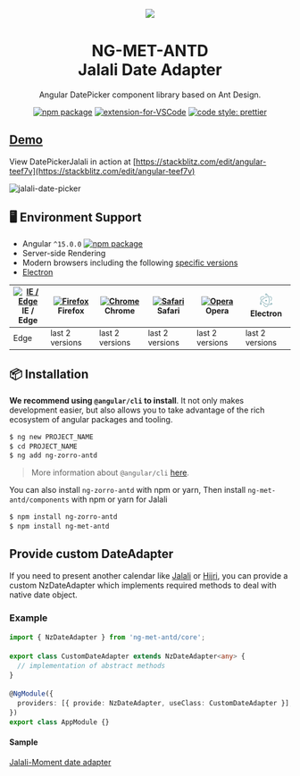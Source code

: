 <p align="center">
  <a href="http://ng.ant.design">
    <img width="230" src="https://img.alicdn.com/tfs/TB1TFFaHAvoK1RjSZFwXXciCFXa-106-120.svg">
  </a>
</p>

<h1 align="center">
NG-MET-ANTD <br>
Jalali Date Adapter
</h1>

<div align="center">

Angular DatePicker component library based on Ant Design.

[![npm package](https://img.shields.io/npm/v/ng-zorro-antd.svg?style=flat-square)](https://www.npmjs.com/package/nz-date-picker-jalali)
[![extension-for-VSCode](https://img.shields.io/badge/extension%20for-VSCode-blue.svg?style=flat-square)](https://marketplace.visualstudio.com/items?itemName=cipchk.ng-zorro-vscode)
[![code style: prettier](https://img.shields.io/badge/code_style-prettier-ff69b4.svg?style=flat-square)](https://github.com/prettier/prettier)

</div>

## [Demo](https://stackblitz.com/edit/angular-teef7v)

View DatePickerJalali in action at [https://stackblitz.com/edit/angular-teef7v](https://stackblitz.com/edit/angular-teef7v)

<img src="https://user-images.githubusercontent.com/42533472/171279996-75478af5-7977-4845-bf56-846c448308ae.gif" alt="jalali-date-picker" style="max-width: 100%; display: inline-block;" data-target="animated-image.originalImage">

## 🖥 Environment Support

- Angular `^15.0.0` [![npm package](https://img.shields.io/npm/v/ng-zorro-antd.svg?style=flat-square)](https://www.npmjs.org/package/ng-zorro-antd)
- Server-side Rendering
- Modern browsers including the following [specific versions](https://angular.io/guide/browser-support)
- [Electron](http://electron.atom.io/)

| [<img src="https://raw.githubusercontent.com/alrra/browser-logos/master/src/edge/edge_48x48.png" alt="IE / Edge" width="24px" height="24px" />](http://godban.github.io/browsers-support-badges/)</br>IE / Edge | [<img src="https://raw.githubusercontent.com/alrra/browser-logos/master/src/firefox/firefox_48x48.png" alt="Firefox" width="24px" height="24px" />](http://godban.github.io/browsers-support-badges/)</br>Firefox | [<img src="https://raw.githubusercontent.com/alrra/browser-logos/master/src/chrome/chrome_48x48.png" alt="Chrome" width="24px" height="24px" />](http://godban.github.io/browsers-support-badges/)</br>Chrome | [<img src="https://raw.githubusercontent.com/alrra/browser-logos/master/src/safari/safari_48x48.png" alt="Safari" width="24px" height="24px" />](http://godban.github.io/browsers-support-badges/)</br>Safari | [<img src="https://raw.githubusercontent.com/alrra/browser-logos/master/src/opera/opera_48x48.png" alt="Opera" width="24px" height="24px" />](http://godban.github.io/browsers-support-badges/)</br>Opera | [<img src="https://raw.githubusercontent.com/alrra/browser-logos/master/src/electron/electron_48x48.png" alt="Electron" width="24px" height="24px" />](http://godban.github.io/browsers-support-badges/)</br>Electron |
| --------------------------------------------------------------------------------------------------------------------------------------------------------------------------------------------------------------- | ----------------------------------------------------------------------------------------------------------------------------------------------------------------------------------------------------------------- | ------------------------------------------------------------------------------------------------------------------------------------------------------------------------------------------------------------- | ------------------------------------------------------------------------------------------------------------------------------------------------------------------------------------------------------------- | --------------------------------------------------------------------------------------------------------------------------------------------------------------------------------------------------------- | --------------------------------------------------------------------------------------------------------------------------------------------------------------------------------------------------------------------- |
| Edge                                                                                                                                                                                                            | last 2 versions                                                                                                                                                                                                   | last 2 versions                                                                                                                                                                                               | last 2 versions                                                                                                                                                                                               | last 2 versions                                                                                                                                                                                           | last 2 versions                                                                                                                                                                                                       |

## 📦 Installation

**We recommend using `@angular/cli` to install**. It not only makes development easier, but also allows you to take advantage of the rich ecosystem of angular packages and tooling.

```bash
$ ng new PROJECT_NAME
$ cd PROJECT_NAME
$ ng add ng-zorro-antd
```

> More information about `@angular/cli` [here](https://github.com/angular/angular-cli).

You can also install `ng-zorro-antd` with npm or yarn,
Then install `ng-met-antd/components` with npm or yarn for Jalali

```bash
$ npm install ng-zorro-antd
$ npm install ng-met-antd
```

## Provide custom DateAdapter

If you need to present another calendar like [Jalali](https://en.wikipedia.org/wiki/Jalali_calendar) or [Hijri](https://en.wikipedia.org/wiki/Islamic_calendar), you can provide a custom NzDateAdapter which implements required methods to deal with native date object.

### Example

```ts
import { NzDateAdapter } from 'ng-met-antd/core';

export class CustomDateAdapter extends NzDateAdapter<any> {
  // implementation of abstract methods
}

@NgModule({
  providers: [{ provide: NzDateAdapter, useClass: CustomDateAdapter }],
})
export class AppModule {}
```

#### Sample

[Jalali-Moment date adapter](https://gist.github.com/psychomet/22798ab7552b38751ac44a665fe1c512)
